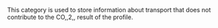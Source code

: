 This category is used to store information about transport that does not
contribute to the CO,,2,, result of the profile.
